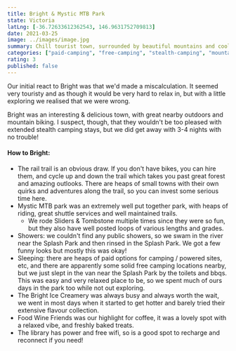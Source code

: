 ```yaml
---
title: Bright & Mystic MTB Park
state: Victoria
latLng: [-36.72633612362543, 146.9631752709813]
date: 2021-03-25
image: ../images/image.jpg
summary: Chill tourist town, surrounded by beautiful mountains and cool mountain bike trail
categories: ["paid-camping", "free-camping", "stealth-camping", "mountain-biking", "foodie"]
rating: 3
published: false
---
```


Our initial react to Bright was that we'd made a miscalculation. It seemed very touristy and as though it would be very hard to relax in, but with a little exploring we realised that we were wrong.

Bright was an interesting & delicious town, with great nearby outdoors and mountain biking. I suspect, though, that they wouldn't be too pleased with extended stealth camping stays, but we did get away with 3-4 nights with no trouble!

#### How to Bright:
- The rail trail is an obvious draw. If you don't have bikes, you can hire them, and cycle up and down the trail which takes you past great forest and amazing outlooks. There are heaps of small towns with their own quirks and adventures along the trail, so you can invest some serious time here.
- Mystic MTB park was an extremely well put together park, with heaps of riding, great shuttle services and well maintained trails.
  - We rode Sliders & Tombstone multiple times since they were so fun, but they also have well posted loops of various lengths and grades. 
- Showers: we couldn't find any public showers, so we swam in the river near the Splash Park and then rinsed in the Splash Park. We got a few funny looks but mostly this was okay!
- Sleeping: there are heaps of paid options for camping / powered sites, etc, and there are apparently some solid free camping locations nearby, but we just slept in the van near the Splash Park by the toilets and bbqs. This was easy and very relaxed place to be, so we spent much of ours days in the park too while not out exploring.
- The Bright Ice Creamery was always busy and always worth the wait, we went in most days when it started to get hotter and barely tried their extensive flavour collection. 
- Food Wine Friends was our highlight for coffee, it was a lovely spot with a relaxed vibe, and freshly baked treats. 
- The library has power and free wifi, so is a good spot to recharge and reconnect if you need!